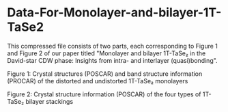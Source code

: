  # Data-For-Monolayer-and-bilayer-1T-TaSe2
This compressed file consists of two parts, each corresponding to Figure 1 and Figure 2 of our paper titled "Monolayer and bilayer 1T-TaSe₂ in the David-star CDW phase: Insights from intra- and interlayer (quasi)bonding".

Figure 1: Crystal structures (POSCAR) and band structure information (PROCAR) of the distorted and undistorted 1T-TaSe₂ monolayers

Figure 2: Crystal structure information (POSCAR) of the four types of 1T-TaSe₂ bilayer stackings
